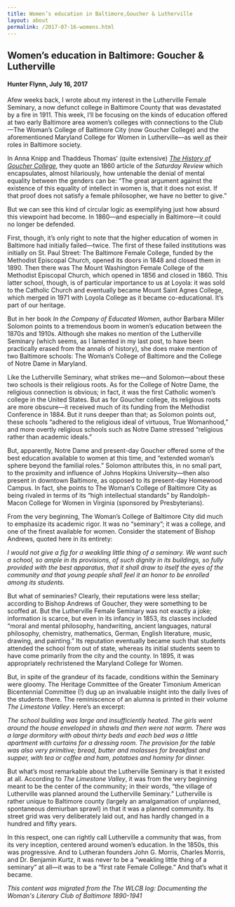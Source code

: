 ```yaml
---
title: Women’s education in Baltimore,Goucher & Lutherville
layout: about
permalink: /2017-07-16-womens.html
---
```


## Women’s education in Baltimore: Goucher & Lutherville
#### Hunter Flynn, July 16, 2017

Afew weeks back, I wrote about my interest in the Lutherville Female Seminary, a now defunct college in Baltimore County that was devastated by a fire in 1911. This week, I’ll be focusing on the kinds of education offered at two early Baltimore area women’s colleges with connections to the Club—The Woman’s College of Baltimore City (now Goucher College) and the aforementioned Maryland College for Women in Lutherville—as well as their roles in Baltimore society.

In Anna Knipp and Thaddeus Thomas’ (quite extensive) *[The History of Goucher College](https://archive.org/stream/historyofgoucher00knip#page/n0/mode/2up)*, they quote an 1860 article of the *Saturday Review* which encapsulates, almost hilariously, how untenable the denial of mental equality between the genders can be: “The great argument against the existence of this equality of intellect in women is, that it does not exist. If that proof does not satisfy a female philosopher, we have no better to give.”

But we can see this kind of circular logic as exemplifying just how absurd this viewpoint had become. In 1860—and especially in Baltimore—it could no longer be defended.

First, though, it’s only right to note that the higher education of women in Baltimore had initially failed—twice. The first of these failed institutions was initially on St. Paul Street: The Baltimore Female College, funded by the Methodist Episcopal Church, opened its doors in 1848 and closed them in 1890. Then there was The Mount Washington Female College of the Methodist Episcopal Church, which opened in 1856 and closed in 1860. This latter school, though, is of particular importance to us at Loyola: it was sold to the Catholic Church and eventually became Mount Saint Agnes College, which merged in 1971 with Loyola College as it became co-educational. It’s part of our heritage.

But in her book *In the Company of Educated Women*, author Barbara Miller Solomon points to a tremendous boom in women’s education between the 1870s and 1910s. Although she makes no mention of the Lutherville Seminary (which seems, as I lamented in my last post, to have been practically erased from the annals of history), she does make mention of two Baltimore schools: The Woman’s College of Baltimore and the College of Notre Dame in Maryland.

Like the Lutherville Seminary, what strikes me—and Solomon—about these two schools is their religious roots. As for the College of Notre Dame, the religious connection is obvious; in fact, it was the first Catholic women’s college in the United States. But as for Goucher college, its religious roots are more obscure—it received much of its funding from the Methodist Conference in 1884. But it runs deeper than that; as Solomon points out, these schools “adhered to the religious ideal of virtuous, True Womanhood,” and more overtly religious schools such as Notre Dame stressed “religious rather than academic ideals.”

But, apparently, Notre Dame and present-day Goucher offered some of the best education available to women at this time, and “extended woman’s sphere beyond the familial roles.” Solomon attributes this, in no small part, to the proximity and influence of Johns Hopkins University—then also present in downtown Baltimore, as opposed to its present-day Homewood Campus. In fact, she points to The Woman’s College of Baltimore City as being rivaled in terms of its “high intellectual standards” by Randolph-Macon College for Women in Virginia (sponsored by Presbyterians).

From the very beginning, The Woman’s College of Baltimore City did much to emphasize its academic rigor. It was no “seminary”; it was a college, and one of the finest available for women. Consider the statement of Bishop Andrews, quoted here in its entirety:

*I would not give a fig for a weakling little thing of a seminary. We want such a school, so ample in its provisions, of such dignity in its buildings, so fully provided with the best apparatus, that it shall draw to itself the eyes of the community and that young people shall feel it an honor to be enrolled among its students.*

But what of seminaries? Clearly, their reputations were less stellar; according to Bishop Andrews of Goucher, they were something to be scoffed at. But the Lutherville Female Seminary was not exactly a joke; information is scarce, but even in its infancy in 1853, its classes included “moral and mental philosophy, handwriting, ancient languages, natural philosophy, chemistry, mathematics, German, English literature, music, drawing, and painting.” Its reputation eventually became such that students attended the school from out of state, whereas its initial students seem to have come primarily from the city and the county. In 1895, it was appropriately rechristened the Maryland College for Women.

But, in spite of the grandeur of its facade, conditions within the Seminary were gloomy. The Heritage Committee of the Greater Timonium American Bicentennial Committee (!) dug up an invaluable insight into the daily lives of the students there. The reminiscence of an alumna is printed in their volume *The Limestone Valley*. Here’s an excerpt:

*The school building was large and insufficiently heated. The girls went around the house enveloped in shawls and then were not warm. There was a large dormitory with about thirty beds and each bed was a little apartment with curtains for a dressing room. The provision for the table was also very primitive; bread, butter and molasses for breakfast and supper, with tea or coffee and ham, potatoes and hominy for dinner.*

But what’s most remarkable about the Lutherville Seminary is that it existed at all. According to *The Limestone Valley*, it was from the very beginning meant to be the center of the community; in their words, “the village of Lutherville was planned around the Lutherville Seminary.” Lutherville is rather unique to Baltimore county (largely an amalgamation of unplanned, spontaneous demiurban sprawl) in that it was a planned community. Its street grid was very deliberately laid out, and has hardly changed in a hundred and fifty years.

In this respect, one can rightly call Lutherville a community that was, from its very inception, centered around women’s education. In the 1850s, this was progressive. And to Lutheran founders John G. Morris, Charles Morris, and Dr. Benjamin Kurtz, it was never to be a “weakling little thing of a seminary” at all—it was to be a “first rate Female College.” And that’s what it became.

*This content was migrated from the The WLCB log: Documenting the Woman's Literary Club of Baltimore 1890-1941*